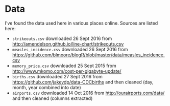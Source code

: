Data
====
I've found the data used here in various places online.
Sources are listed here:

- ``strikeouts.csv`` downloaded 26 Sept 2016 from http://amendelson.github.io/line-chart/strikeouts.csv
- ``measles_incidence.csv`` downloaded 26 Sept 2016 from https://github.com/blmoore/blogR/blob/master/data/measles_incidence.csv
- ``memory_price.csv`` downloaded 25 Sept 2015 from http://www.mkomo.com/cost-per-gigabyte-update/
- ``births.csv`` downloaded 27 Sept 2016 from https://github.com/jakevdp/data-CDCbirths and then cleaned (day, month, year combined into date)
- ``airports.csv`` downloaded 14 Oct 2016 from http://ourairports.com/data/ and then cleaned (columns extracted)